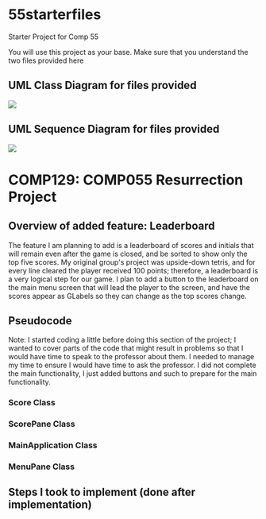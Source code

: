# 55starterfiles
Starter Project for Comp 55

You will use this project as your base.
Make sure that you understand the two files provided here

## UML Class Diagram for files provided
![](media/55GroupProjectUML.jpg)

## UML Sequence Diagram for files provided
![](media/55GroupProjectSequenceDiagram.png)

# COMP129: COMP055 Resurrection Project
## Overview of added feature: Leaderboard
The feature I am planning to add is a leaderboard of scores and initials that will remain even after the game is closed, and be sorted to show only the top five scores. My original group's project was upside-down tetris, and for every line cleared the player received 100 points; therefore, a leaderboard is a very logical step for our game. I plan to add a button to the leaderboard on the main menu screen that will lead the player to the screen, and have the scores appear as GLabels so they can change as the top scores change. 
## Pseudocode
Note: I started coding a little before doing this section of the project; I wanted to cover parts of the code that might result in problems so that I would have time to speak to the professor about them. I needed to manage my time to ensure I would have time to ask the professor. I did not complete the main functionality, I just added buttons and such to prepare for the main functionality.
### Score Class
### ScorePane Class
### MainApplication Class
### MenuPane Class


## Steps I took to implement (done after implementation)
